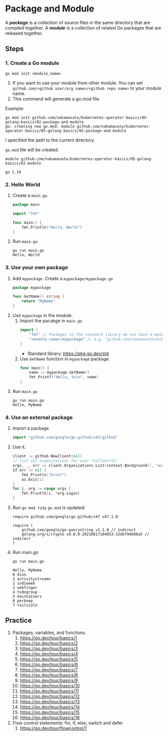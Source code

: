# Package and Module

A ***package*** is a collection of source files in the same directory that are compiled together.
A ***module*** is a collection of related Go packages that are released together.


## Steps

### 1. Create a Go module


```
go mod init <module_name>
```

1. If you want to use your module from other module. You can set `github.com/<github user/org name>/<github repo name>` to your module name.
1. This command will generate a go.mod file.

Example:

```
go mod init github.com/nakamasato/kubernetes-operator-basics/05-golang-basics/02-package-and-module
go: creating new go.mod: module github.com/nakamasato/kubernetes-operator-basics/05-golang-basics/02-package-and-module
```

I specified the path to the current directory.

`go.mod` file will be created.

```
module github.com/nakamasato/kubernetes-operator-basics/05-golang-basics/02-module

go 1.19
```

### 2. Hello World

1. Create a `main.go`.
    ```go
    package main

    import "fmt"

    func main() {
        fmt.Println("Hello, World")
    }
    ```

1. Run `main.go`
    ```
    go run main.go
    Hello, World
    ```

### 3. Use your own package

1. Add `mypackage`.
    Create a `mypackage/mypackage.go`
    ```go
    package mypackage

    func GetName() string {
        return "MyName"
    }
    ```
1. Use `mypackage` in the module.
    1. Import the pacakge in `main.go`
        ```go
        import (
            "fmt" // Packages in the standard library do not have a module path prefix
            "<module_name>/mypackage" // e.g. "github.com/nakamasato/kubernetes-operator-basics/05-golang-basics/02-module/mypackage"
        )
        ```
        - Standard library: https://pkg.go.dev/std
    1. Use `GetName` function in `mypackage` package.
        ```go
        func main() {
            name := mypackage.GetName()
            fmt.Printf("Hello, %s\n", name)
        }
        ```
1. Run `main.go`
    ```
    go run main.go
    Hello, MyName
    ```

### 4. Use an external package

1. Import a package
    ```go
    import "github.com/google/go-github/v47/github"
    ```

1. Use it.
    ```go
    client := github.NewClient(nil)
	// list all organizations for user "willnorris"
	orgs, _, err := client.Organizations.List(context.Background(), "willnorris", nil)
	if err != nil {
		fmt.Println("Error")
		os.Exit(1)
	}
	for i, org := range orgs {
		fmt.Println(i, *org.Login)
	}
    ```
1. Run `go mod tidy`
    `go.mod` is updated:
    ```
    require github.com/google/go-github/v47 v47.1.0

    require (
        github.com/google/go-querystring v1.1.0 // indirect
        golang.org/x/crypto v0.0.0-20210817164053-32db794688a5 // indirect
    )
    ```
1. Run main.go
    ```
    go run main.go
    ```

    ```
    Hello, MyName
    0 diso
    1 activitystreams
    2 indieweb
    3 webfinger
    4 todogroup
    5 maintainers
    6 perkeep
    7 tailscale
    ```

## Practice
1. Packages, variables, and functions.
    1. https://go.dev/tour/basics/1
    1. https://go.dev/tour/basics/2
    1. https://go.dev/tour/basics/3
    1. https://go.dev/tour/basics/4
    1. https://go.dev/tour/basics/5
    1. https://go.dev/tour/basics/6
    1. https://go.dev/tour/basics/7
    1. https://go.dev/tour/basics/8
    1. https://go.dev/tour/basics/9
    1. https://go.dev/tour/basics/10
    1. https://go.dev/tour/basics/11
    1. https://go.dev/tour/basics/12
    1. https://go.dev/tour/basics/13
    1. https://go.dev/tour/basics/14
    1. https://go.dev/tour/basics/15
    1. https://go.dev/tour/basics/16
1. Flow control statements: for, if, else, switch and defer
    1. https://go.dev/tour/flowcontrol/1

